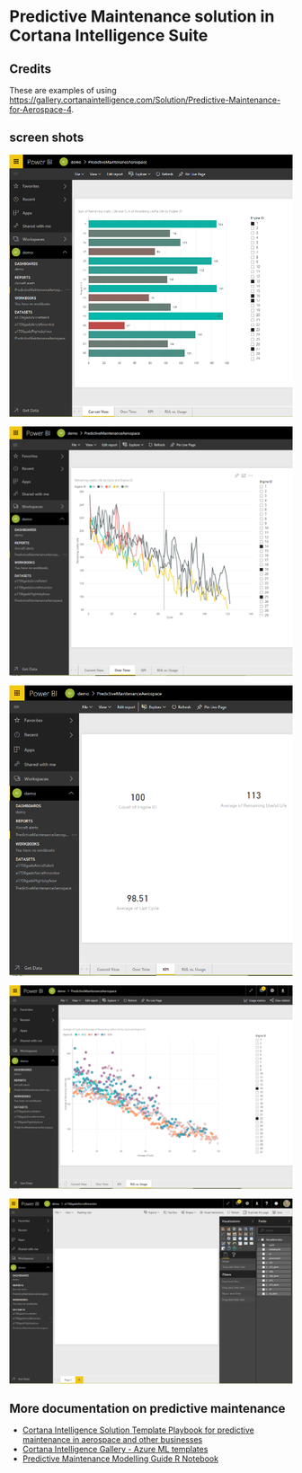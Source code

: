 # Predictive Maintenance solution in Cortana Intelligence Suite

## Credits

These are examples of using <https://gallery.cortanaintelligence.com/Solution/Predictive-Maintenance-for-Aerospace-4>.

## screen shots

![](img/pm000.png)

![](img/pm001.png)

![](img/pm002.png)

![](img/pm003.png)

![](img/pm004.png)

## More documentation on predictive maintenance

- [Cortana Intelligence Solution Template Playbook for predictive maintenance in aerospace and other businesses](https://docs.microsoft.com/en-us/azure/machine-learning/cortana-analytics-playbook-predictive-maintenance)
- [Cortana Intelligence Gallery - Azure ML templates](https://gallery.cortanaintelligence.com/Collection/Predictive-Maintenance-Template-3)
- [Predictive Maintenance Modelling Guide R Notebook](https://gallery.cortanaintelligence.com/Notebook/Predictive-Maintenance-Implementation-Guide-R-Notebook-2)